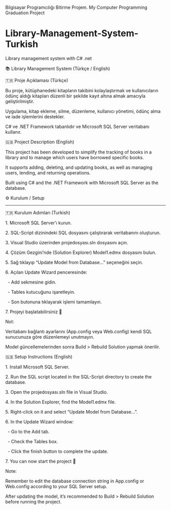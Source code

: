 Bilgisayar Programcılığı Bitirme Projem.
My Computer Programming Graduation Project
# Library-Management-System-Turkish

Library management system with C# .net

📚 Library Management System (Türkçe / English)
    


🇹🇷 Proje Açıklaması (Türkçe)

Bu proje, kütüphanedeki kitapların takibini kolaylaştırmak ve kullanıcıların ödünç aldığı kitapları düzenli bir şekilde kayıt altına almak amacıyla geliştirilmiştir.  

Uygulama, kitap ekleme, silme, düzenleme, kullanıcı yönetimi, ödünç alma ve iade işlemlerini destekler.  

C# ve .NET Framework tabanlıdır ve Microsoft SQL Server veritabanı kullanır.



🇬🇧 Project Description (English)

This project has been developed to simplify the tracking of books in a library and to manage which users have borrowed specific books.  

It supports adding, deleting, and updating books, as well as managing users, lending, and returning operations.  

Built using C# and the .NET Framework with Microsoft SQL Server as the database.



⚙️ Kurulum / Setup

--------------------



🇹🇷 Kurulum Adımları (Turkish)



1\. Microsoft SQL Server’ı kurun.  

2\. SQL-Script dizinindeki SQL dosyasını çalıştırarak veritabanını oluşturun.  

3\. Visual Studio üzerinden projedosyası.sln dosyasını açın.  

4\. Çözüm Gezgini’nde (Solution Explorer) Model1.edmx dosyasını bulun.  

5\. Sağ tıklayıp “Update Model from Database…” seçeneğini seçin.  

6\. Açılan Update Wizard penceresinde:  

&nbsp;  - Add sekmesine gidin.  

&nbsp;  - Tables kutucuğunu işaretleyin.  

&nbsp;  - Son butonuna tıklayarak işlemi tamamlayın.  

7\. Projeyi başlatabilirsiniz 🚀  



Not:  

Veritabanı bağlantı ayarlarını (App.config veya Web.config) kendi SQL sunucunuza göre düzenlemeyi unutmayın.  

Model güncellemelerinden sonra Build > Rebuild Solution yapmak önerilir.





🇬🇧 Setup Instructions (English)



1\. Install Microsoft SQL Server.  

2\. Run the SQL script located in the SQL-Script directory to create the database.  

3\. Open the projedosyası.sln file in Visual Studio.  

4\. In the Solution Explorer, find the Model1.edmx file.  

5\. Right-click on it and select “Update Model from Database…”.  

6\. In the Update Wizard window:  

&nbsp;  - Go to the Add tab.  

&nbsp;  - Check the Tables box.  

&nbsp;  - Click the finish button to complete the update.  

7\. You can now start the project 🚀  



Note:  

Remember to edit the database connection string in App.config or Web.config according to your SQL Server setup.  

After updating the model, it’s recommended to Build > Rebuild Solution before running the project.



